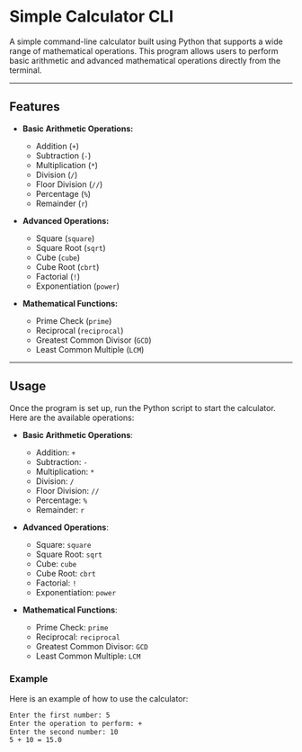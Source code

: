 # Simple Calculator CLI

A simple command-line calculator built using Python that supports a wide range of mathematical operations. This program allows users to perform basic arithmetic and advanced mathematical operations directly from the terminal.

---

## Features

- **Basic Arithmetic Operations:**
  - Addition (`+`)
  - Subtraction (`-`)
  - Multiplication (`*`)
  - Division (`/`)
  - Floor Division (`//`)
  - Percentage (`%`)
  - Remainder (`r`)
  
- **Advanced Operations:**
  - Square (`square`)
  - Square Root (`sqrt`)
  - Cube (`cube`)
  - Cube Root (`cbrt`)
  - Factorial (`!`)
  - Exponentiation (`power`)
  
- **Mathematical Functions:**
  - Prime Check (`prime`)
  - Reciprocal (`reciprocal`)
  - Greatest Common Divisor (`GCD`)
  - Least Common Multiple (`LCM`)

---

## Usage

Once the program is set up, run the Python script to start the calculator. Here are the available operations:

- **Basic Arithmetic Operations**:
  - Addition: `+`
  - Subtraction: `-`
  - Multiplication: `*`
  - Division: `/`
  - Floor Division: `//`
  - Percentage: `%`
  - Remainder: `r`

- **Advanced Operations**:
  - Square: `square`
  - Square Root: `sqrt`
  - Cube: `cube`
  - Cube Root: `cbrt`
  - Factorial: `!`
  - Exponentiation: `power`

- **Mathematical Functions**:
  - Prime Check: `prime`
  - Reciprocal: `reciprocal`
  - Greatest Common Divisor: `GCD`
  - Least Common Multiple: `LCM`

### Example

Here is an example of how to use the calculator:

```bash
Enter the first number: 5
Enter the operation to perform: +
Enter the second number: 10
5 + 10 = 15.0
